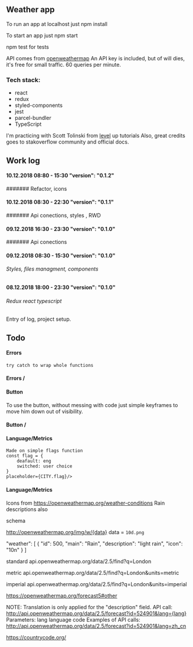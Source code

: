 ## Weather app

To run an app at localhost just
npm install

To start an app just
npm start

npm test 
for tests

API comes from [openweathermap]
An API key is included, but of will dies, it's free for small traffic.
60 queries per minute.

[openweathermap]: <https://openweathermap.org/>

### Tech stack:
 - react
 - redux
 - styled-components
 - jest 
 - parcel-bundler
 - TypeScript

I'm practicing with Scott Tolinski from [level] up tutorials
Also, great credits goes to stakoverflow community and official docs.



[level]: <http://leveluptutorials.com/>



## Work log

#### 10.12.2018 08:80 - 15:30 "version": "0.1.2"

####### Refactor, icons


#### 10.12.2018 08:30 - 22:30 "version": "0.1.1"

####### Api conections, styles , RWD


#### 09.12.2018 16:30 - 23:30 "version": "0.1.0"

####### Api conections



#### 09.12.2018 08:30 - 15:30 "version": "0.1.0"

###### Styles, files managment, components



#### 08.12.2018 18:00 - 23:30 "version": "0.1.0"

###### Redux react typescript

Entry of log, project setup.


## Todo

#### Errors
    try catch to wrap whole functions
#### Errors /

#### Button
To use the button, without messing with code just simple keyframes to move him down
out of visibility.
####  Button /

#### Language/Metrics
    Made on simple flags function
    const flag = {
        deafault: eng
        switched: user choice
    }
    placeholder={CITY.flag}/>
#### Language/Metrics

Icons from 
https://openweathermap.org/weather-conditions
Rain descriptions also

schema 

http://openweathermap.org/img/w/{data}
data = `10d.png`

"weather": [
        {
            "id": 500,
            "main": "Rain",
            "description": "light rain",
            "icon": "10n"
        }
]

standard api.openweathermap.org/data/2.5/find?q=London

metric api.openweathermap.org/data/2.5/find?q=London&units=metric

imperial api.openweathermap.org/data/2.5/find?q=London&units=imperial




https://openweathermap.org/forecast5#other


NOTE: Translation is only applied for the "description" field.
API call:
http://api.openweathermap.org/data/2.5/forecast?id=524901&lang={lang}
Parameters:
lang language code
Examples of API calls:
http://api.openweathermap.org/data/2.5/forecast?id=524901&lang=zh_cn

https://countrycode.org/


